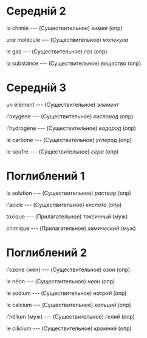 # Середній 2

la chimie --- (Существительное)
*химия* (опр)



une molécule --- (Существительное)
*молекула*



le gaz --- (Существительное)
*газ* (опр)



la substance --- (Существительное)
*вещество* (опр)



# Середній 3

un élément --- (Существительное)
*элемент*



l'oxygène --- (Существительное)
*кислород* (опр)



l'hydrogène --- (Существительное)
*водород* (опр)



le carbone --- (Существительное)
*углерод* (опр)



le soufre --- (Существительное)
*сера* (опр)



# Поглиблений 1

la solution --- (Существительное)
*раствор* (опр)



l'acide --- (Существительное)
*кислота* (опр)



toxique --- (Прилагательное)
*токсичный* (муж)



chimique --- (Прилагательное)
*химический* (муж)



# Поглиблений 2

l'ozone (жен) --- (Существительное)
*озон* (опр)



le néon --- (Существительное)
*неон* (опр)



le sodium --- (Существительное)
*натрий* (опр)



le calcium --- (Существительное)
*кальций* (опр)



l'hélium (муж) --- (Существительное)
*гелий* (опр)



le cilicium --- (Существительное)
*кремний* (опр)